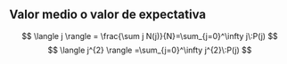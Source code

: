 ## Valor medio o valor de expectativa
$$
\langle j \rangle = \frac{\sum j N(j)}{N}=\sum_{j=0}^\infty j\:P(j)
$$
$$
\langle j^{2} \rangle =\sum_{j=0}^\infty j^{2}\:P(j)
$$